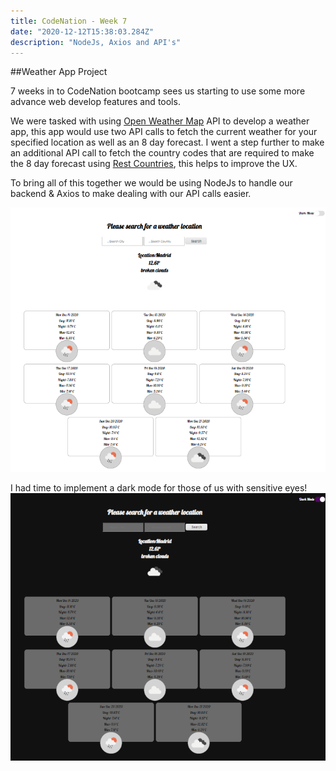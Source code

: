 ```yaml
---
title: CodeNation - Week 7
date: "2020-12-12T15:38:03.284Z"
description: "NodeJs, Axios and API's"
---
```


##Weather App Project

7 weeks in to CodeNation bootcamp sees us starting to use some more advance web develop features and tools.

We were tasked with using [Open Weather Map](https://openweathermap.org/) API to develop a weather app, this app would use two API calls to fetch the current weather for your specified location as well as an 8 day forecast. I went a step further to make an additional API call to fetch the country codes that are required to make the 8 day forecast using [Rest Countries](https://restcountries.eu/), this helps to improve the UX.

To bring all of this together we would be using NodeJs to handle our backend & Axios to make dealing with our API calls easier.

![](./weather-app-light.png)

I had time to implement a dark mode for those of us with sensitive eyes!
![](./weather-app-dark.png)
